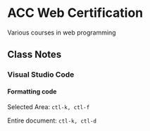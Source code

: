 # ACC Web Certification
Various courses in web programming
## Class Notes

### Visual Studio Code

#### Formatting code 

Selected Area:
```ctl-k, ctl-f```

Entire document:
```ctl-k, ctl-d```

